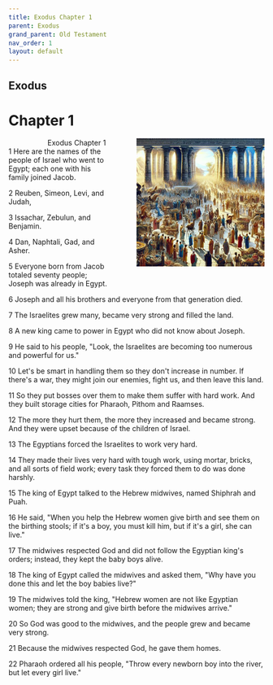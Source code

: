 ```yaml
---
title: Exodus Chapter 1
parent: Exodus
grand_parent: Old Testament
nav_order: 1
layout: default
---
```


## Exodus

# Chapter 1

<div style="clear: both; text-align: right;">
    <img src="/assets/Image/Exodus/500/1.jpg" alt="Exodus Chapter 1" class="chapter-image" style="max-width: 50%; height: auto; float: right; margin: 0 0 10px 10px; padding-left: 10%;">
    <figcaption style="font-size: 14px;">Exodus Chapter 1</figcaption>
</div>
1 Here are the names of the people of Israel who went to Egypt; each one with his family joined Jacob.

2 Reuben, Simeon, Levi, and Judah,

3 Issachar, Zebulun, and Benjamin.

4 Dan, Naphtali, Gad, and Asher.

5 Everyone born from Jacob totaled seventy people; Joseph was already in Egypt.

6 Joseph and all his brothers and everyone from that generation died.

7 The Israelites grew many, became very strong and filled the land.

8 A new king came to power in Egypt who did not know about Joseph.

9 He said to his people, "Look, the Israelites are becoming too numerous and powerful for us."

10 Let's be smart in handling them so they don't increase in number. If there's a war, they might join our enemies, fight us, and then leave this land.

11 So they put bosses over them to make them suffer with hard work. And they built storage cities for Pharaoh, Pithom and Raamses.

12 The more they hurt them, the more they increased and became strong. And they were upset because of the children of Israel.

13 The Egyptians forced the Israelites to work very hard.

14 They made their lives very hard with tough work, using mortar, bricks, and all sorts of field work; every task they forced them to do was done harshly.

15 The king of Egypt talked to the Hebrew midwives, named Shiphrah and Puah.

16 He said, "When you help the Hebrew women give birth and see them on the birthing stools; if it's a boy, you must kill him, but if it's a girl, she can live."

17 The midwives respected God and did not follow the Egyptian king's orders; instead, they kept the baby boys alive.

18 The king of Egypt called the midwives and asked them, "Why have you done this and let the boy babies live?"

19 The midwives told the king, "Hebrew women are not like Egyptian women; they are strong and give birth before the midwives arrive."

20 So God was good to the midwives, and the people grew and became very strong.

21 Because the midwives respected God, he gave them homes.

22 Pharaoh ordered all his people, "Throw every newborn boy into the river, but let every girl live."


